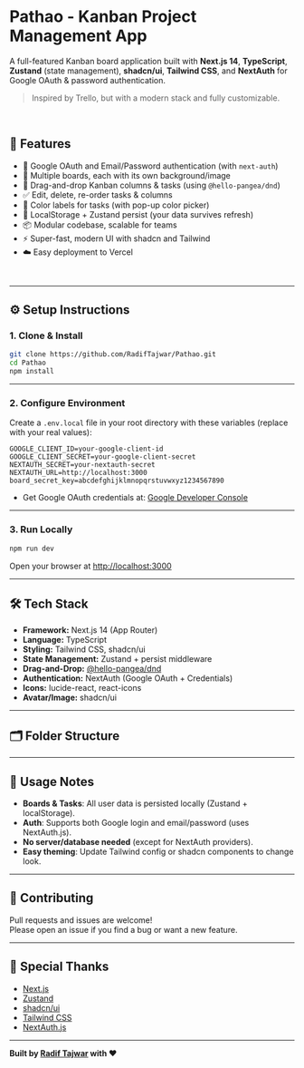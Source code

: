 # Pathao - Kanban Project Management App

A full-featured Kanban board application built with **Next.js 14**, **TypeScript**, **Zustand** (state management), **shadcn/ui**, **Tailwind CSS**, and **NextAuth** for Google OAuth & password authentication.

> Inspired by Trello, but with a modern stack and fully customizable.

<br/>

## 🚀 Features

- 🔐 Google OAuth and Email/Password authentication (with `next-auth`)
- 📁 Multiple boards, each with its own background/image
- 📝 Drag-and-drop Kanban columns & tasks (using `@hello-pangea/dnd`)
- ✅ Edit, delete, re-order tasks & columns
- 🎨 Color labels for tasks (with pop-up color picker)
- 💾 LocalStorage + Zustand persist (your data survives refresh)
- 📦 Modular codebase, scalable for teams
- ⚡ Super-fast, modern UI with shadcn and Tailwind
- ☁️ Easy deployment to Vercel

<br/>

---

## ⚙️ Setup Instructions

### 1. Clone & Install

```sh
git clone https://github.com/RadifTajwar/Pathao.git
cd Pathao
npm install
```

---

### 2. Configure Environment

Create a `.env.local` file in your root directory with these variables (replace with your real values):

```
GOOGLE_CLIENT_ID=your-google-client-id
GOOGLE_CLIENT_SECRET=your-google-client-secret
NEXTAUTH_SECRET=your-nextauth-secret
NEXTAUTH_URL=http://localhost:3000
board_secret_key=abcdefghijklmnopqrstuvwxyz1234567890
```

- Get Google OAuth credentials at: [Google Developer Console](https://console.developers.google.com/)

---

### 3. Run Locally

```sh
npm run dev
```

Open your browser at [http://localhost:3000](http://localhost:3000)


---

## 🛠️ Tech Stack

- **Framework:** Next.js 14 (App Router)
- **Language:** TypeScript
- **Styling:** Tailwind CSS, shadcn/ui
- **State Management:** Zustand + persist middleware
- **Drag-and-Drop:** [@hello-pangea/dnd](https://github.com/hello-pangea/dnd)
- **Authentication:** NextAuth (Google OAuth + Credentials)
- **Icons:** lucide-react, react-icons
- **Avatar/Image:** shadcn/ui

---

## 🗂️ Folder Structure


---

## 📝 Usage Notes

- **Boards & Tasks**: All user data is persisted locally (Zustand + localStorage).
- **Auth**: Supports both Google login and email/password (uses NextAuth.js).
- **No server/database needed** (except for NextAuth providers).
- **Easy theming**: Update Tailwind config or shadcn components to change look.

---

## 🤝 Contributing

Pull requests and issues are welcome!  
Please open an issue if you find a bug or want a new feature.

---



## 🙏 Special Thanks

- [Next.js](https://nextjs.org/)
- [Zustand](https://zustand-demo.pmnd.rs/)
- [shadcn/ui](https://ui.shadcn.com/)
- [Tailwind CSS](https://tailwindcss.com/)
- [NextAuth.js](https://next-auth.js.org/)

---

**Built by [Radif Tajwar](https://github.com/RadifTajwar) with ❤️**
